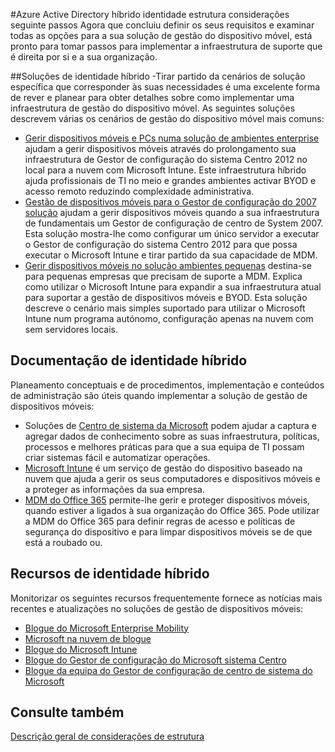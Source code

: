 <properties
    pageTitle="Azure Active Directory híbrido identidade estrutura considerações - os passos seguintes | Microsoft Azure"
    description="Um resumo e os passos seguintes após ter leia o guia de considerações de estrutura de identidade híbrido"
    documentationCenter=""
    services="active-directory"
    authors="billmath"
    manager="femila"
    editor=""/>

<tags
    ms.service="active-directory"
    ms.devlang="na"
    ms.topic="article"
    ms.tgt_pltfrm="na"
    ms.workload="identity" 
    ms.date="08/08/2016"
    ms.author="billmath"/>

#<a name="azure-active-directory-hybrid-identity-design-considerations--next-steps"></a>Azure Active Directory híbrido identidade estrutura considerações seguinte passos
Agora que concluiu definir os seus requisitos e examinar todas as opções para a sua solução de gestão do dispositivo móvel, está pronto para tomar passos para implementar a infraestrutura de suporte que é direita por si e a sua organização.

##<a name="hybrid-identity-solutions"></a>Soluções de identidade híbrido
-Tirar partido da cenários de solução específica que corresponder às suas necessidades é uma excelente forma de rever e planear para obter detalhes sobre como implementar uma infraestrutura de gestão do dispositivo móvel. As seguintes soluções descrevem várias os cenários de gestão do dispositivo móvel mais comuns:

- [Gerir dispositivos móveis e PCs numa solução de ambientes enterprise](https://technet.microsoft.com/library/dn582037.aspx) ajudam a gerir dispositivos móveis através do prolongamento sua infraestrutura de Gestor de configuração do sistema Centro 2012 no local para a nuvem com Microsoft Intune. Este infraestrutura híbrido ajuda profissionais de TI no meio e grandes ambientes activar BYOD e acesso remoto reduzindo complexidade administrativa.
- [Gestão de dispositivos móveis para o Gestor de configuração do 2007 solução](https://technet.microsoft.com/library/dn508400.aspx) ajudam a gerir dispositivos móveis quando a sua infraestrutura de fundamentais um Gestor de configuração de centro de System 2007. Esta solução mostra-lhe como configurar um único servidor a executar o Gestor de configuração do sistema Centro 2012 para que possa executar o Microsoft Intune e tirar partido da sua capacidade de MDM.
- [Gerir dispositivos móveis no solução ambientes pequenas](https://technet.microsoft.com/library/dn715906.aspx) destina-se para pequenas empresas que precisam de suporte a MDM. Explica como utilizar o Microsoft Intune para expandir a sua infraestrutura atual para suportar a gestão de dispositivos móveis e BYOD. Esta solução descreve o cenário mais simples suportado para utilizar o Microsoft Intune num programa autónomo, configuração apenas na nuvem com sem servidores locais.

## <a name="hybrid-identity-documentation"></a>Documentação de identidade híbrido
Planeamento conceptuais e de procedimentos, implementação e conteúdos de administração são úteis quando implementar a solução de gestão de dispositivos móveis:

- Soluções de [Centro de sistema da Microsoft](https://technet.microsoft.com/library/cc507089.aspx) podem ajudar a captura e agregar dados de conhecimento sobre as suas infraestrutura, políticas, processos e melhores práticas para que a sua equipa de TI possam criar sistemas fácil e automatizar operações.
- [Microsoft Intune](https://technet.microsoft.com/library/jj676587.aspx) é um serviço de gestão do dispositivo baseado na nuvem que ajuda a gerir os seus computadores e dispositivos móveis e a proteger as informações da sua empresa.
- [MDM do Office 365](https://technet.microsoft.com/library/ms.o365.cc.devicepolicy.aspx) permite-lhe gerir e proteger dispositivos móveis, quando estiver a ligados à sua organização do Office 365. Pode utilizar a MDM do Office 365 para definir regras de acesso e políticas de segurança do dispositivo e para limpar dispositivos móveis se de que está a roubado ou.

## <a name="hybrid-identity-resources"></a>Recursos de identidade híbrido
Monitorizar os seguintes recursos frequentemente fornece as notícias mais recentes e atualizações no soluções de gestão de dispositivos móveis:

- [Blogue do Microsoft Enterprise Mobility](http://blogs.technet.com/b/enterprisemobility/)
- [Microsoft na nuvem de blogue](http://blogs.technet.com/b/in_the_cloud/)
- [Blogue do Microsoft Intune](http://blogs.technet.com/b/microsoftintune/)
- [Blogue do Gestor de configuração do Microsoft sistema Centro](http://blogs.technet.com/b/configurationmgr/)
- [Blogue da equipa do Gestor de configuração de centro de sistema do Microsoft](http://blogs.technet.com/b/configmgrteam/)

## <a name="see-also"></a>Consulte também
[Descrição geral de considerações de estrutura](active-directory-hybrid-identity-design-considerations-overview.md)

